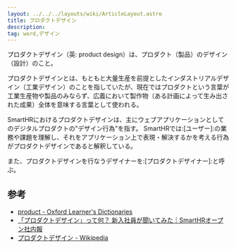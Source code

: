 ```yaml
---
layout: ../../../layouts/wiki/ArticleLayout.astro
title: プロダクトデザイン
description:
tag: word,デザイン
---
```


プロダクトデザイン（英: product design）は、プロダクト（製品）のデザイン（設計）のこと。

プロダクトデザインとは、もともと大量生産を前提としたインダストリアルデザイン（工業デザイン）のことを指していたが、現在ではプロダクトという言葉が工業生産物や製品のみならず、広義において製作物（ある計画によって生み出された成果）全体を意味する言葉として使われる。

SmartHRにおけるプロダクトデザインは、主にウェブアプリケーションとしてのデジタルプロダクトの"デザイン行為"を指す。
SmartHRでは:[ユーザー]:の業務や課題を理解し、それをアプリケーション上で表現・解決するかを考える行為がプロダクトデザインであると解釈している。

また、プロダクトデザインを行なうデザイナーを:[プロダクトデザイナー]:と呼ぶ。

## 参考

- [product - Oxford Learner's Dictionaries](https://www.oxfordlearnersdictionaries.com/definition/english/product)
- [「プロダクトデザイン」って何？ 新入社員が聞いてみた｜SmartHRオープン社内報](https://shanaiho.smarthr.co.jp/n/nac518a7bbc98)
- [プロダクトデザイン - Wikipedia](https://ja.wikipedia.org/wiki/%E3%83%97%E3%83%AD%E3%83%80%E3%82%AF%E3%83%88%E3%83%87%E3%82%B6%E3%82%A4%E3%83%B3)
